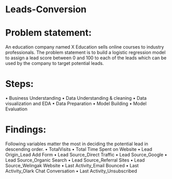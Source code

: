 # Leads-Conversion
# Problem statement:
An education company named X Education sells online courses to industry professionals. The problem statement is to build a logistic regression model to assign a lead score between 0 and 100 to each of the leads which can be used by the company to target potential leads.
# Steps:
•	Business Understanding 
•	Data Understanding & cleaning 
•	Data visualization and EDA 
•	Data Preparation 
•	Model Building 
•	Model Evaluation 
# Findings:
Following variables matter the most in deciding the potential lead in descending order.
•	TotalVisits
•	Total Time Spent on Website
•	Lead Origin_Lead Add Form
•	Lead Source_Direct Traffic
•	Lead Source_Google
•	Lead Source_Organic Search
•	Lead Source_Referral Sites
•	Lead Source_Welingak Website
•	Last Activity_Email Bounced
•	Last Activity_Olark Chat Conversation
•	Last Activity_Unsubscribed

